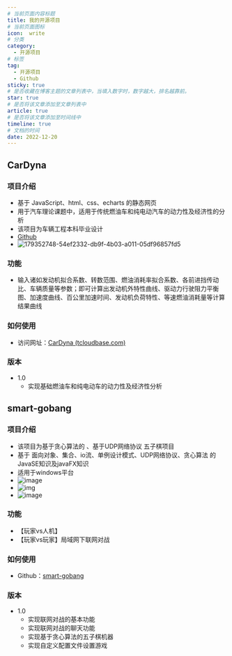```yaml
---
# 当前页面内容标题
title: 我的开源项目
# 当前页面图标
icon:  write
# 分类
category:
  - 开源项目
# 标签
tag:
  - 开源项目
  - Github
sticky: true
# 是否收藏在博客主题的文章列表中，当填入数字时，数字越大，排名越靠前。
star: true
# 是否将该文章添加至文章列表中
article: true
# 是否将该文章添加至时间线中
timeline: true
# 文档的时间
date: 2022-12-20
---
```



## CarDyna

### 项目介绍

* 基于 JavaScript、html、css、echarts 的静态网页
* 用于汽车理论课题中，适用于传统燃油车和纯电动汽车的动力性及经济性的分析
* 该项目为车辆工程本科毕业设计
* [Github](https://github.com/noby338/CarDyna)
* ![179352748-54ef2332-db9f-4b03-a011-05df96857fd5](https://markdown-1308523627.cos.ap-chengdu.myqcloud.com/typora/179352748-54ef2332-db9f-4b03-a011-05df96857fd5.png)

### 功能

* 输入诸如发动机拟合系数、转数范围、燃油消耗率拟合系数、各前进挡传动比、车辆质量等参数；即可计算出发动机外特性曲线、驱动力行驶阻力平衡图、加速度曲线、百公里加速时间、发动机负荷特性、等速燃油消耗量等计算结果曲线

### 如何使用

* 访问网址：[CarDyna (tcloudbase.com)](https://cardyna-3g1nkth8ac241525-1308523627.ap-shanghai.app.tcloudbase.com/)

### 版本

* 1.0
  * 实现基础燃油车和纯电动车的动力性及经济性分析


## smart-gobang

### 项目介绍

* 该项目为基于贪心算法的 、基于UDP网络协议 五子棋项目
* 基于 面向对象、集合、io流、单例设计模式、UDP网络协议、贪心算法 的JavaSE知识及javaFX知识
* 适用于windows平台
* ![image](https://markdown-1308523627.cos.ap-chengdu.myqcloud.com/typora/179441112-e484b7f8-93b1-4738-9152-480772d84cf4.png)
* ![img](https://markdown-1308523627.cos.ap-chengdu.myqcloud.com/typora/179441144-8d051b77-4737-475a-9c5c-ca65d5719f02.png)
* ![image](https://markdown-1308523627.cos.ap-chengdu.myqcloud.com/typora/179441161-1cb18c76-6585-4167-9581-ed62cb2531e4.png)
### 功能

* 【玩家vs人机】
* 【玩家vs玩家】局域网下联网对战

### 如何使用

* Github：[smart-gobang](https://github.com/noby338/smart-gobang)

### 版本

* 1.0
  * 实现联网对战的基本功能
  * 实现联网对战的聊天功能
  * 实现基于贪心算法的五子棋机器
  * 实现自定义配置文件设置游戏

  
